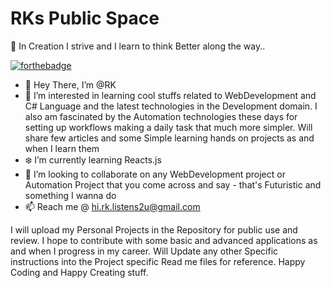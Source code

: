 # RKs Public Space 
🌱  In Creation I strive and I learn to think Better along the way.. 

[![forthebadge](https://forthebadge.com/images/badges/built-with-love.svg)](https://forthebadge.com)      <img src="https://rks-space.github.io/RKs-Public-Space/My%20Resources/r-k.svg" alt="" />
- 👋 Hey There, I’m @RK 
- 👀 I’m interested in learning cool stuffs related to WebDevelopment and C# Language and the latest technologies in the Development domain. 
      I also am fascinated by the Automation technologies these days for setting up workflows making a daily task that much more simpler. 
      Will share few articles and some Simple learning hands on projects as and when I learn them
- ❄️ I’m currently learning Reacts.js
- 💞️ I’m looking to collaborate on any WebDevelopment project or Automation Project that you come across and say - that's Futuristic and something I wanna do
- 📫 Reach me @ hi.rk.listens2u@gmail.com

I will upload my Personal Projects in the Repository for public use and review. I hope to contribute with some basic and advanced applications as and when I progress in my career. 
Will Update any other Specific instructions into the Project specific Read me files for reference.
Happy Coding and Happy Creating stuff.


<img src="https://rks-space.github.io/RKs-Public-Space/My%20Resources/BGTry.svg" alt="" />
